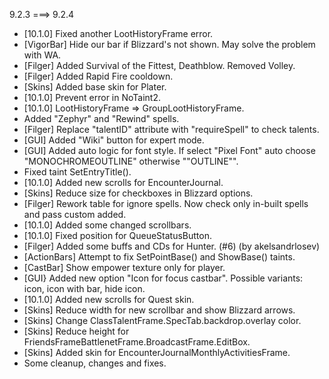 9.2.3 ===> 9.2.4
* [10.1.0] Fixed another LootHistoryFrame error.
* [VigorBar] Hide our bar if Blizzard's not shown. May solve the problem with WA.
* [Filger] Added Survival of the Fittest, Deathblow. Removed Volley.
* [Filger] Added Rapid Fire cooldown.
* [Skins] Added base skin for Plater.
* [10.1.0] Prevent error in NoTaint2.
* [10.1.0] LootHistoryFrame  => GroupLootHistoryFrame.
* Added "Zephyr" and "Rewind" spells.
* [Filger] Replace "talentID" attribute with "requireSpell" to check talents.
* [GUI] Added "Wiki" button for expert mode.
* [GUI] Added auto logic for font style. If select "Pixel Font" auto choose "MONOCHROMEOUTLINE" otherwise ""OUTLINE"".
* Fixed taint SetEntryTitle().
* [10.1.0] Added new scrolls for EncounterJournal.
* [Skins] Reduce size for checkboxes in Blizzard options.
* [Filger] Rework table for ignore spells. Now check only in-built spells and pass custom added.
* [10.1.0] Added some changed scrollbars.
* [10.1.0] Fixed position for QueueStatusButton.
* [Filger] Added some buffs and CDs for Hunter. (#6) (by akelsandrlosev)
* [ActionBars] Attempt to fix SetPointBase() and ShowBase() taints.
* [CastBar] Show empower texture only for player.
* [GUI} Added new option "Icon for focus castbar". Possible variants: icon, icon with bar, hide icon.
* [10.1.0] Added new scrolls for Quest skin.
* [Skins] Reduce width for new scrollbar and show Blizzard arrows.
* [Skins] Change ClassTalentFrame.SpecTab.backdrop.overlay color.
* [Skins] Reduce height for FriendsFrameBattlenetFrame.BroadcastFrame.EditBox.
* [Skins] Added skin for EncounterJournalMonthlyActivitiesFrame.
* Some cleanup, changes and fixes.

